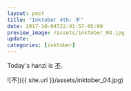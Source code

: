 ```yaml
---
layout: post
title: "Inktober 4th: 不"
date: 2017-10-04T22:41:57-05:00
preview_image: /assets/inktober_04.jpg
update: 
categories: [inktober]
---
```


Today's hanzi is [不](http://www.learnchineseez.com/read-write/traditional/view.php?code=4e0d&last=1).

![不]({{ site.url }}/assets/inktober_04.jpg)

